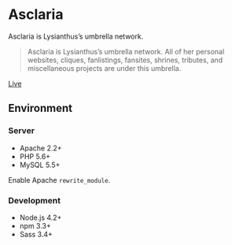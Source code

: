 # Asclaria

Asclaria is Lysianthus’s umbrella network.

> Asclaria is Lysianthus’s umbrella network. All of her personal websites, cliques, fanlistings, fansites, shrines, tributes, and miscellaneous projects are under this umbrella.

[Live](https://asclaria.org)

## Environment

### Server

* Apache 2.2+
* PHP 5.6+
* MySQL 5.5+

Enable Apache `rewrite_module`.

### Development

* Node.js 4.2+
* npm 3.3+
* Sass 3.4+